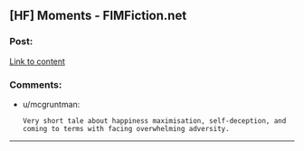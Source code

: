 ## [HF] Moments - FIMFiction.net

### Post:

[Link to content](http://www.fimfiction.net/story/160710/1/moments/everypony-deserves-one)

### Comments:

- u/mcgruntman:
  ```
  Very short tale about happiness maximisation, self-deception, and coming to terms with facing overwhelming adversity.
  ```

---

